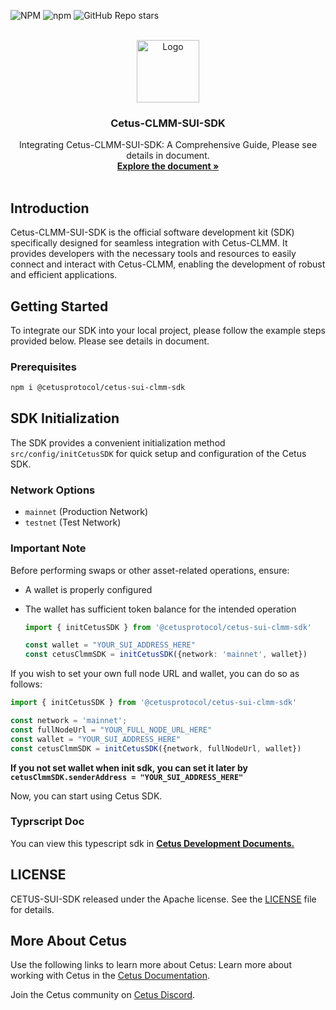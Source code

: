 <a name="readme-top"></a>

![NPM](https://img.shields.io/npm/l/%40cetusprotocol%2Fcetus-sui-clmm-sdk?registry_uri=https%3A%2F%2Fregistry.npmjs.com&style=flat&logo=npm&logoColor=blue&label=%40cetusprotocol&labelColor=rgb&color=fedcba&cacheSeconds=3600&link=https%3A%2F%2Fwww.npmjs.com%2Fpackage%2F%40cetusprotocol%2Fcetus-sui-clmm-sdk)
![npm](https://img.shields.io/npm/v/%40cetusprotocol%2Fcetus-sui-clmm-sdk?logo=npm&logoColor=rgb)
![GitHub Repo stars](https://img.shields.io/github/stars/CetusProtocol/cetus-clmm-sui-sdk?logo=github)

<!-- PROJECT LOGO -->
<br />
<div align="center">
  <a >
    <img src="https://archive.cetus.zone/assets/image/logo.png" alt="Logo" width="100" height="100">
  </a>

  <h3 align="center">Cetus-CLMM-SUI-SDK</h3>

  <p align="center">
    Integrating Cetus-CLMM-SUI-SDK: A Comprehensive Guide, Please see details in document.
    <br />
    <a href="https://cetus-1.gitbook.io/cetus-developer-docs/developer/dev-overview"><strong>Explore the document »</strong></a>
<br />
    <br />
  </p>
</div>

## Introduction

Cetus-CLMM-SUI-SDK is the official software development kit (SDK) specifically designed for seamless integration with Cetus-CLMM. It provides developers with the necessary tools and resources to easily connect and interact with Cetus-CLMM, enabling the development of robust and efficient applications.

## Getting Started
To integrate our SDK into your local project, please follow the example steps provided below.
Please see details in document.
### Prerequisites
  ```sh
  npm i @cetusprotocol/cetus-sui-clmm-sdk
  ```

## SDK Initialization
The SDK provides a convenient initialization method `src/config/initCetusSDK` for quick setup and configuration of the Cetus SDK.

### Network Options
- `mainnet` (Production Network)
- `testnet` (Test Network)

### Important Note
Before performing swaps or other asset-related operations, ensure:
- A wallet is properly configured
- The wallet has sufficient token balance for the intended operation

  ```typescript
  import { initCetusSDK } from '@cetusprotocol/cetus-sui-clmm-sdk'

  const wallet = "YOUR_SUI_ADDRESS_HERE"
  const cetusClmmSDK = initCetusSDK({network: 'mainnet', wallet})
  ```
If you wish to set your own full node URL and wallet, you can do so as follows:


  ```typescript
  import { initCetusSDK } from '@cetusprotocol/cetus-sui-clmm-sdk'

  const network = 'mainnet';
  const fullNodeUrl = "YOUR_FULL_NODE_URL_HERE"
  const wallet = "YOUR_SUI_ADDRESS_HERE"
  const cetusClmmSDK = initCetusSDK({network, fullNodeUrl, wallet})
  ```

**If you not set wallet when init sdk, you can set it later by `cetusClmmSDK.senderAddress = "YOUR_SUI_ADDRESS_HERE"`**

Now, you can start using Cetus SDK.

### Typrscript Doc
You can view this typescript sdk in 
<a href="https://cetus-1.gitbook.io/cetus-developer-docs/developer/dev-overview"><strong> Cetus Development Documents. </strong></a>
<br />

## LICENSE
CETUS-SUI-SDK released under the Apache license. See the [LICENSE](./LICENSE) file for details.

## More About Cetus
Use the following links to learn more about Cetus:
Learn more about working with Cetus in the [Cetus Documentation](https://cetus-1.gitbook.io/cetus-docs).

Join the Cetus community on [Cetus Discord](https://discord.com/channels/1009749448022315008/1009751382783447072).
